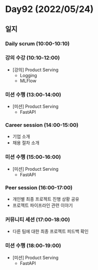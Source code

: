 # Day92 (2022/05/24)

## 일지

### Daily scrum (10:00-10:10)

### 강의 수강 (10:10-12:00)

  * [강의] Product Serving
    * Logging
    * MLFlow

### 미션 수행 (13:00-14:00)

  * [미션] Product Serving
    * FastAPI

### Career session (14:00-15:00)

  * 기업 소개
  * 채용 절차 소개

### 미션 수행 (15:00-16:00)

  * [미션] Product Serving
    * FastAPI

### Peer session (16:00-17:00)

  * 개인별 최종 프로젝트 진행 상황 공유
  * 프로젝트 파이프라인 관련 이야기

### 커뮤니티 세션 (17:00-18:00)

  * 다른 팀에 대한 최종 프로젝트 피드백 확인

### 미션 수행 (18:00-19:00)

  * [미션] Product Serving
    * FastAPI
